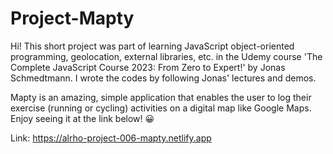 # Project-Mapty

Hi! This short project was part of learning JavaScript object-oriented programming, geolocation, external libraries, etc. in the Udemy course 'The Complete JavaScript Course 2023: From Zero to Expert!' by Jonas Schmedtmann. I wrote the codes by following Jonas' lectures and demos.

Mapty is an amazing, simple application that enables the user to log their exercise (running or cycling) activities on a digital map like Google Maps. Enjoy seeing it at the link below! 😀

Link: https://alrho-project-006-mapty.netlify.app
